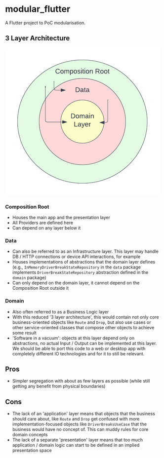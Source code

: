 # modular_flutter

A Flutter project to PoC modularisation.

## 3 Layer Architecture

![3 layer architecture](./docs/3-layer-architecture.png)

### Composition Root

* Houses the main app and the presentation layer
* All Providers are defined here
* Can depend on any layer below it

### Data

* Can also be referred to as an Infrastructure layer. This layer may handle DB / HTTP connections or device API 
    interactions, for example
* Houses implementations of abstractions that the domain layer defines (e.g., `InMemoryDriverBreakStateRepository`
    in the `data` package implements `DriverBreakStateRepository` abstraction defined in the `domain` package)
* Can only depend on the domain layer, it cannot depend on the Composition Root outside it

### Domain

* Also often referred to as a Business Logic layer
* With this reduced '3 layer architecture', this would contain not only core business-oriented objects like `Route` and
    `Drop`, but also use cases or other service-oriented classes that compose other objects to achieve some result
* 'Software in a vacuum': objects at this layer depend only on abstractions, no actual Input / Output can be
    implemented at this layer. We should be able to port this code to a web or desktop app with completely different
    IO technologies and for it to still be relevant.

## Pros

* Simpler segregation with about as few layers as possible (while still getting any benefit from physical boundaries)

## Cons

* The lack of an 'application' layer means that objects that the business should care about, like `Route` and `Drop`
    get confused with more implementation-focused objects like `DriverBreaksUseCase` that the business would have no
    concept of. This can muddy rules for core domain concepts
* The lack of a separate 'presentation' layer means that too much application / domain logic can start to be defined in
    an implied presentation space

